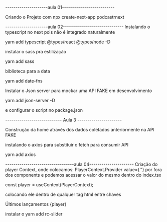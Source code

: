 ---------------------aula 01--------------------------

Criando o Projeto com npx create-next-app podcastrnext

---------------------aula 02------------------------------
Instalando o typescript no next pois não é integrado naturalmente

yarn add typescript @types/react @types/node -D

instalar o sass pra estilização

yarn add sass

biblioteca para a data

yarn add date-fns

Instalar o Json server para mockar uma API FAKE em desenvolvimento

yarn add json-server -D

e configurar o script no package.json

---------------------------- Aula 3 ----------------------

Construção da home através dos dados coletados anteriormente na API FAKE

instalando o axios para substituir o fetch para consumir API

yarn add axios

----------------------------------aula 04----------------------
Criação do player Context, onde colocamos: 
PlayerContext.Provider value={''}
por fora dos components e podemos acessar o valor do mesmo dentro do index.tsx

const player = useContext(PlayerContext);

colocando ele dentro de qualquer tag html entre chaves

Últimos lançamentos {player}

instalar o yarn add rc-slider

